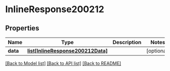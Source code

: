 # InlineResponse200212

## Properties
Name | Type | Description | Notes
------------ | ------------- | ------------- | -------------
**data** | [**list[InlineResponse200212Data]**](InlineResponse200212Data.md) |  | [optional] 

[[Back to Model list]](../README.md#documentation-for-models) [[Back to API list]](../README.md#documentation-for-api-endpoints) [[Back to README]](../README.md)

